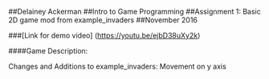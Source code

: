 ##Delainey Ackerman
##Intro to Game Programming
##Assignment 1: Basic 2D game mod from example_invaders
##November 2016

###[Link for demo video] (https://youtu.be/ejbD38uXy2k)


####Game Description:

Changes and Additions to example_invaders:
Movement on y axis
